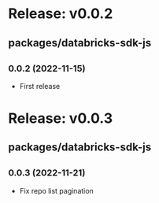 # Release: v0.0.2

## packages/databricks-sdk-js

## <small>0.0.2 (2022-11-15)</small>

-   First release

# Release: v0.0.3

## packages/databricks-sdk-js

## <small>0.0.3 (2022-11-21)</small>

-   Fix repo list pagination
